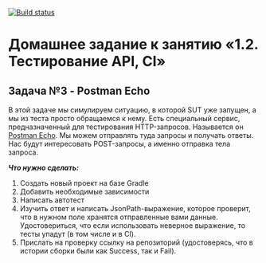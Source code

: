 [![Build status](https://ci.appveyor.com/api/projects/status/b6vjcx29ikne3uxv/branch/master?svg=true)](https://ci.appveyor.com/project/AnastasiaIQA12/automation2-3-2x0l4/branch/master)
# Домашнее задание к занятию «1.2. Тестирование API, CI»
## Задача №3 - Postman Echo
В этой задаче мы симулируем ситуацию, в которой SUT уже запущен, а мы из теста просто обращаемся к нему. 
Есть специальный сервис, предназначенный для тестирования HTTP-запросов. Называется он [Postman Echo](https://docs.postman-echo.com). Мы можем отправлять туда запросы и получать ответы. Нас будут интересовать POST-запросы, а именно отправка тела запроса.

***Что нужно сделать:***
1. Создать новый проект на базе Gradle
2. Добавить необходимые зависимости
3. Написать автотест
4. Изучить ответ и написать JsonPath-выражение, которое проверит, что в нужном поле хранятся отправленные вами данные. Удостовериться, что если использовать неверное выражение, то тесты упадут (в том числе и в CI).
5. Приcлать на проверку ссылку на репозиторий (удостоверясь, что в истории сборки были как Success, так и Fail).
